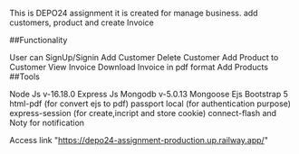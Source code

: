 This is DEPO24 assignment it is created for manage business. add customers, product and create Invoice

##Functionality

User can SignUp/Signin
Add Customer
Delete Customer
Add Product to Customer
View Invoice
Download Invoice in pdf format
Add Products
##Tools

Node Js v-16.18.0
Express Js
Mongodb v-5.0.13
Mongoose
Ejs
Bootstrap 5
html-pdf (for convert ejs to pdf)
passport local (for authentication purpose)
express-session (for create,incript and store cookie)
connect-flash and Noty for notification

Access link "https://depo24-assignment-production.up.railway.app/"
